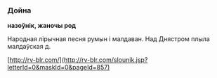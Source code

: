 ### Дойна
**назоўнік, жаночы род**

Народная лірычная песня румын і малдаван. Над Днястром плыла малдаўская д.

<a rel="author">[http://rv-blr.com/](http://rv-blr.com/slounik.jsp?letterId=0&maskId=0&pageId=857)</a>
